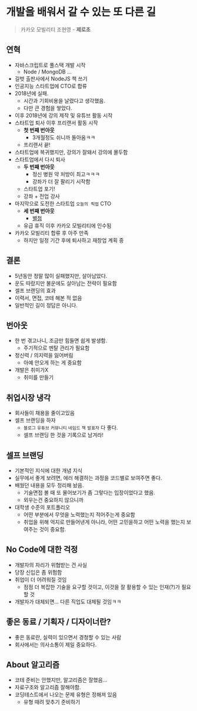 # 개발을 배워서 갈 수 있는 또 다른 길

> 카카오 모빌리티 조현영 - **제로초**

## 연혁

- 자바스크립트로 풀스택 개발 시작
  - Node / MongoDB ...
- 길벗 출판사에서 NodeJS 책 쓰기
- 인공지능 스타트업에 CTO로 합류
- 2018년에 실패.
  - 시간과 기회비용을 날렸다고 생각했음.
  - 다만 큰 경험을 쌓았다.
- 이후 2018년에 강의 제작 및 유튜브 활동 시작
- 스타트업 퇴사 이후 프리랜서 활동 시작
  - **첫 번째 번아웃**
    - 3개월정도 쉬니까 돌아옴ㅋㅋ
  - 프리랜서 끝!
- 스타트업에 복귀했지만, 강의가 잘돼서 강의에 몰두함
- 스타트업에서 다시 퇴사
  - **두 번째 번아웃**
    - 정신 병원 약 처방이 최고ㅋㅋㅋ
    - 강좌가 더 잘 팔리기 시작함
  - 스타트업 포기!
  - 강좌 + 전업 강사
- 마지막으로 도전한 스타트업 `오늘의 픽업` CTO
  - **세 번째 번아웃**
    - [별첨]()
  - 유급 휴직 이후 카카오 모빌리티에 인수됨
- 카카오 모빌리티 합류 후 아주 만족
  - 하지만 일정 기간 후에 퇴사하고 재창업 계획 중

## 결론

- 5년동안 정말 많이 실패했지만, 살아남았다.
- 운도 따랐지만 불운에도 살아남는 전략이 필요함
- 셀프 브랜딩의 효과
- 이력서, 면접, 코테 해본 적 없음
- 일반적인 길이 정답은 아니다.

## 번아웃

- 한 번 겪고나니, 조금만 힘들면 쉽게 발생함.
  - 주기적으로 멘탈 관리가 필요함
- 정신력 / 의지력을 잃어버림
  - 아예 안오게 하는 게 중요함
- 개발은 취미가X
  - 취미를 만들기

## 취업시장 냉각

- 회사들이 채용을 줄이고있음
- 셀프 브랜딩을 하자
  - `블로그` `유튜브` `커뮤니티` `네임드` `책` `발표자` 다 좋다.
  - 셀프 브랜딩 한 것을 기록으로 남겨라!

## 셀프 브랜딩

- 기본적인 지식에 대한 개념 지식
- 실무에서 좋게 보려면, 에러 해결하는 과정을 코드별로 보여주면 좋다.
- 배웠던 내용을 모두 정리해 놨음.
  - 기술면접 볼 때 또 물어보기가 좀 그렇다는 입장이었다고 했음.
  - 외우는건 중요하지 않으니까
- 대학생 수준의 포트폴리오
  - 어떤 부분에서 무엇을 노력했는지 적어주는게 중요함
  - 취업을 위해 억지로 만들어낸게 아니라, 어떤 고민을하고 어떤 노력을 했는지 보여주는 것이 중요함.

## No Code에 대한 걱정

- 개발자의 자리가 위협받는 건 사실
- 당장 신입은 좀 위험함
- 취업이 더 어려워질 것임
  - 점점 더 복잡한 기술을 요구할 것이고, 이것을 잘 활용할 수 있는 인재(?)가 필요할 것
- 개발자가 대체되면... 다른 직업도 대체될 것임ㅋㅋ

## 좋은 동료 / 기획자 / 디자이너란?

- 좋은 동료란, 실력이 있으면서 경청할 수 있는 사람
- 회사에서는 의사소통이 제일 중요하다.

## About 알고리즘

- 코테 준비는 안했지만, 알고리즘은 잘했음...
- 자료구조와 알고리즘 잘해야함.
- 코딩테스트에서 나오는 문제 유형은 정해져 있음
  - 유형 때려 맞추기 준비하기
